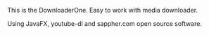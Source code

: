 
This is the DownloaderOne. Easy to work with media downloader.

Using JavaFX, youtube-dl and sappher.com open source software.
